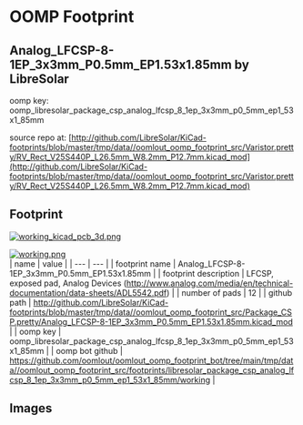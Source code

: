 # OOMP Footprint  
## Analog_LFCSP-8-1EP_3x3mm_P0.5mm_EP1.53x1.85mm  by LibreSolar  
  
oomp key: oomp_libresolar_package_csp_analog_lfcsp_8_1ep_3x3mm_p0_5mm_ep1_53x1_85mm  
  
source repo at: [http://github.com/LibreSolar/KiCad-footprints/blob/master/tmp/data//oomlout_oomp_footprint_src/Varistor.pretty/RV_Rect_V25S440P_L26.5mm_W8.2mm_P12.7mm.kicad_mod](http://github.com/LibreSolar/KiCad-footprints/blob/master/tmp/data//oomlout_oomp_footprint_src/Varistor.pretty/RV_Rect_V25S440P_L26.5mm_W8.2mm_P12.7mm.kicad_mod)  
## Footprint  
  
[![working_kicad_pcb_3d.png](working_kicad_pcb_3d_600.png)](working_kicad_pcb_3d.png)  
  
[![working.png](working_600.png)](working.png)  
| name | value | 
| --- | --- | 
| footprint name | Analog_LFCSP-8-1EP_3x3mm_P0.5mm_EP1.53x1.85mm | 
| footprint description | LFCSP, exposed pad, Analog Devices (http://www.analog.com/media/en/technical-documentation/data-sheets/ADL5542.pdf) | 
| number of pads | 12 | 
| github path | http://github.com/LibreSolar/KiCad-footprints/blob/master/tmp/data//oomlout_oomp_footprint_src/Package_CSP.pretty/Analog_LFCSP-8-1EP_3x3mm_P0.5mm_EP1.53x1.85mm.kicad_mod | 
| oomp key | oomp_libresolar_package_csp_analog_lfcsp_8_1ep_3x3mm_p0_5mm_ep1_53x1_85mm | 
| oomp bot github | https://github.com/oomlout/oomlout_oomp_footprint_bot/tree/main/tmp/data//oomlout_oomp_footprint_src/footprints/libresolar_package_csp_analog_lfcsp_8_1ep_3x3mm_p0_5mm_ep1_53x1_85mm/working | 
## Images  
